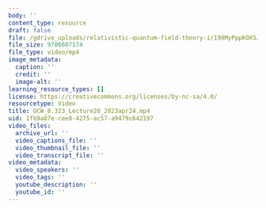 ```yaml
---
body: ''
content_type: resource
draft: false
file: /gdrive_uploads/relativistic-quantum-field-theory-i/199MyPppKOXSJRNb60fNxqvVEkW7tuCvy/ocw_8323_lecture20_2023apr24.mp4
file_size: 9706607174
file_type: video/mp4
image_metadata:
  caption: ''
  credit: ''
  image-alt: ''
learning_resource_types: []
license: https://creativecommons.org/licenses/by-nc-sa/4.0/
resourcetype: Video
title: OCW_8.323_Lecture20_2023apr24.mp4
uid: 1fb9a87e-cee8-4275-ac57-a9479c642197
video_files:
  archive_url: ''
  video_captions_file: ''
  video_thumbnail_file: ''
  video_transcript_file: ''
video_metadata:
  video_speakers: ''
  video_tags: ''
  youtube_description: ''
  youtube_id: ''
---
```

